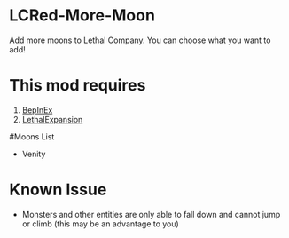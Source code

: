 # LCRed-More-Moon
Add more moons to Lethal Company. You can choose what you want to add!

# This mod requires
1. [BepInEx](https://thunderstore.io/c/lethal-company/p/BepInEx/BepInExPack/)
2. [LethalExpansion](https://thunderstore.io/c/lethal-company/p/HolographicWings/LethalExpansion/)

#Moons List
+ Venity

# Known Issue
- Monsters and other entities are only able to fall down and cannot jump or climb (this may be an advantage to you)
